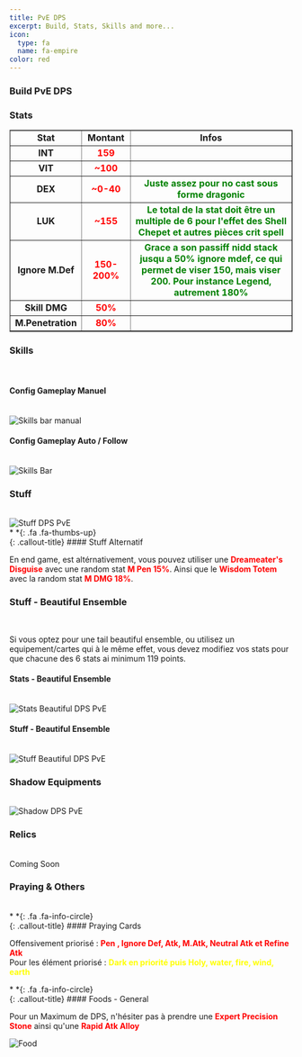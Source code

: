 ```yaml
---
title: PvE DPS
excerpt: Build, Stats, Skills and more...
icon:
  type: fa
  name: fa-empire
color: red
---
```


### Build PvE DPS

### Stats

<table width="100%" border="1" cellspacing="1" cellpadding="1" >
<tr><td><div align="center"><b>Stat</b></div> </td>
<td><div align="center"><b>Montant</b></div> </td>
<td><div align="center"><b>Infos</b></div> </td></tr>
<tr><td><div align="center"><b>INT</b></div> </td>
<td><div align="center"><font color="red"><b>159</b></font></div> </td>
<td><div align="center"><font color="green"><b></b></font></div> </td></tr>
<tr><td><div align="center"><b>VIT</b></div> </td>
<td><div align="center"><font color="red"><b>~100</b></font></div> </td>
<td><div align="center"><font color="green"><b></b></font></div> </td></tr>
<tr><td><div align="center"><b>DEX</b></div> </td>
<td><div align="center"><font color="red"><b>~0-40</b></font></div> </td>
<td><div align="center"><font color="green"><b>Juste assez pour no cast sous forme dragonic</b></font></div> </td></tr>
<tr><td><div align="center"><b>LUK</b></div> </td>
<td><div align="center"><font color="red"><b>~155</b></font></div> </td>
<td><div align="center"><font color="green"><b>Le total de la stat doit être un multiple de 6 pour l'effet des Shell Chepet et autres pièces crit spell</b></font></div> </td></tr>
<tr><td><div align="center"><b>Ignore M.Def</b></div> </td>
<td><div align="center"><font color="red"><b>150-200%</b></font></div> </td>
<td><div align="center"><font color="green"><b>Grace a son passiff nidd stack jusqu a 50% ignore mdef, ce qui permet de viser 150, mais viser 200. Pour instance Legend, autrement 180%</b></font></div></td></tr>
<tr><td><div align="center"><b>Skill DMG</b></div> </td>
<td><div align="center"><font color="red"><b>50%</b></font></div> </td>
<td><div align="center"><font color="green"><b></b></font></div></td></tr>
<tr><td><div align="center"><b>M.Penetration</b></div> </td>
<td><div align="center"><font color="red"><b>80%</b></font></div> </td>
<td><div align="center"><font color="green"><b></b></font></div></td></tr>
</table>

### Skills
<br>

#### Config Gameplay Manuel
<br>
<img src="../../../../assets/images/jobs/heros/niddhogg/PvE-DPS/nidd_dps_skills_config_manual.png" style="max-width: 100%; height: auto;" alt="Skills bar manual" /><br>

#### Config Gameplay Auto / Follow
<br>
<img src="../../../../assets/images/jobs/heros/niddhogg/PvE-DPS/nidd_dps_skills_config_auto.png" style="max-width: 100%; height: auto;" alt="Skills Bar" /><br>

### Stuff
<br>
<img src="../../../../assets/images/jobs/heros/niddhogg/PvE-DPS/nidd_dps_build.png" style="max-width: 100%; height: auto;" alt="Stuff DPS PvE" /><br>

<div class="callout-block callout-success"><div class="icon-holder">*&nbsp;*{: .fa .fa-thumbs-up}
</div><div class="content">
{: .callout-title}
#### Stuff Alternatif

En end game, est altérnativement, vous pouvez utiliser une <font color="red"><b>Dreameater's Disguise</b></font> avec une random stat <font color="red"><b>M Pen 15%</b></font>. Ainsi que le <font color="red"><b>Wisdom Totem</b></font> avec la random stat <font color="red"><b>M DMG 18%</b></font>.

</div></div>

### Stuff - Beautiful Ensemble 
<br>
<p>Si vous optez pour une tail beautiful ensemble, ou utilisez un equipement/cartes qui à le même effet, vous devez modifiez vos stats pour que chacune des 6 stats ai minimum 119 points.</p>

#### Stats - Beautiful Ensemble
<br>
<img src="../../../../assets/images/jobs/heros/niddhogg/PvE-DPS/nidd_dps_stats_beautiful.png" style="max-width: 100%; height: auto;" alt="Stats Beautiful DPS PvE" /><br>

#### Stuff - Beautiful Ensemble
<br>
<img src="../../../../assets/images/jobs/heros/niddhogg/PvE-DPS/nidd_dps_build_beautiful.png" style="max-width: 100%; height: auto;" alt="Stuff Beautiful DPS PvE" /><br>

### Shadow Equipments
<br>
<img src="../../../../assets/images/jobs/heros/niddhogg/PvE-DPS/nidd_dps_shadow.png" style="max-width: 100%; height: auto;" alt="Shadow DPS PvE" /><br>

### Relics
<br>
Coming Soon

### Praying & Others
<br>
<div class="callout-block callout-info"><div class="icon-holder">*&nbsp;*{: .fa .fa-info-circle}
</div><div class="content">
{: .callout-title}
#### Praying Cards

Offensivement priorisé : <font color="red"><b>Pen , Ignore Def, Atk, M.Atk, Neutral Atk et Refine Atk</b></font><br>
Pour les élément priorisé : <font color="yellow"><b>Dark en priorité puis Holy, water, fire, wind, earth</b></font>

</div></div>

<div class="callout-block callout-info"><div class="icon-holder">*&nbsp;*{: .fa .fa-info-circle}
</div><div class="content">
{: .callout-title}
#### Foods - General

Pour un Maximum de DPS, n'hésiter pas à prendre une <font color="red"><b>Expert Precision Stone</b></font> ainsi qu'une <font color="red"><b>Rapid Atk Alloy</b></font>

</div></div>

<img src="../../../../assets/images/jobs/heros/thanatos/food.png" style="max-width: 100%; height: auto;" alt="Food" />

